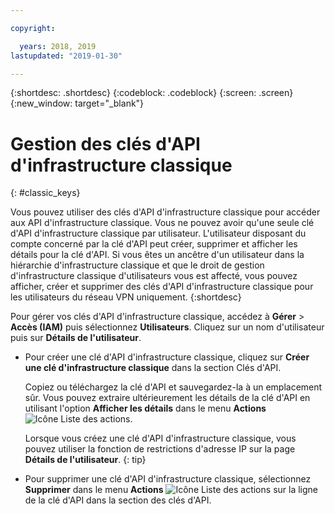 ```yaml
---

copyright:

  years: 2018, 2019
lastupdated: "2019-01-30"

---
```


{:shortdesc: .shortdesc}
{:codeblock: .codeblock}
{:screen: .screen}
{:new_window: target="_blank"}

# Gestion des clés d'API d'infrastructure classique
{: #classic_keys}

Vous pouvez utiliser des clés d'API d'infrastructure classique pour accéder aux API d'infrastructure classique. Vous ne pouvez avoir qu'une seule clé d'API d'infrastructure classique par utilisateur. L'utilisateur disposant du compte concerné par la clé d'API peut créer, supprimer et afficher les détails pour la clé d'API. Si vous êtes un ancêtre d'un utilisateur dans la hiérarchie d'infrastructure classique et que le droit de gestion d'infrastructure classique d'utilisateurs vous est affecté, vous pouvez afficher, créer et supprimer des clés d'API d'infrastructure classique pour les utilisateurs du réseau VPN uniquement.
{:shortdesc}

Pour gérer vos clés d'API d'infrastructure classique, accédez à **Gérer** > **Accès (IAM)** puis sélectionnez **Utilisateurs**. Cliquez sur un nom d'utilisateur puis sur **Détails de l'utilisateur**. 

  * Pour créer une clé d'API d'infrastructure classique, cliquez sur **Créer une clé d'infrastructure classique** dans la section Clés d'API. 
  
     Copiez ou téléchargez la clé d'API et sauvegardez-la à un emplacement sûr. Vous pouvez extraire ultérieurement les détails de la clé d'API en utilisant l'option **Afficher les détails** dans le menu **Actions** ![Icône Liste des actions](../icons/action-menu-icon.svg).
    
     Lorsque vous créez une clé d'API d'infrastructure classique, vous pouvez utiliser la fonction de restrictions d'adresse IP sur la page **Détails de l'utilisateur**. 
     {: tip}
    
  * Pour supprimer une clé d'API d'infrastructure classique, sélectionnez **Supprimer** dans le menu **Actions** ![Icône Liste des actions](../icons/action-menu-icon.svg) sur la ligne de la clé d'API dans la section des clés d'API. 
